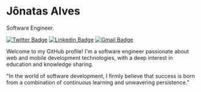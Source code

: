 # Jônatas Alves

Software Engineer.

[![Twitter Badge](https://img.shields.io/badge/-@4_jnts-00875f?style=flat-square&labelColor=00875f&logo=twitter&logoColor=white&link=https://twitter.com/4_jnts)](https://twitter.com/4_jnts) 
[![Linkedin Badge](https://img.shields.io/badge/-J%C3%B4natas%20Alves-00875f?style=flat-square&logo=Linkedin&logoColor=white&link=https://www.linkedin.com/in/j%C3%B4natas-alves-13b868183/)](https://www.linkedin.com/in/j%C3%B4natas-alves-13b868183/) 
[![Gmail Badge](https://img.shields.io/badge/-alvesjonatas99@gmail.com-00875f?style=flat-square&logo=Gmail&logoColor=white&link=mailto:alvesjonatas99@gmail.com)](mailto:alvesjonatas99@gmail.com) 

Welcome to my GitHub profile! I'm a software engineer passionate about web and mobile development technologies, with a deep interest in education and knowledge sharing.

"In the world of software development, I firmly believe that success is born from a combination of continuous learning and unwavering persistence." 


